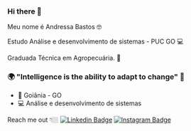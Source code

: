 ### Hi there 👋
Meu nome é Andressa Bastos 🤓

Estudo Análise e desenvolvimento de sistemas - PUC GO 💻

Graduada Técnica em Agropecuária. 🌱

### 🌍 "Intelligence is the ability to adapt to change" 🧠

- 📍 Goiânia - GO
- 💻 Análise e desenvolvimento de sistemas

Reach me out 👇🏼
[![Linkedin Badge](https://img.shields.io/badge/-LinkedIn-blue?style=flat-square&logo=Linkedin&logoColor=white&link=https://www.linkedin.com/in/andressa-bastos/)](https://www.linkedin.com/in/andressa-bastos/) [![Instagram Badge](https://img.shields.io/badge/-Instagram-violet?style=flat-square&logo=Instagram&logoColor=white&link=https://www.instagram.com/andressabastosf/)](https://www.instagram.com/andressabastosf/)



